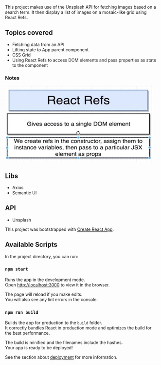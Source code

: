 This project makes use of the Unsplash API for fetching images based on a search term.
It then display a list of images on a mosaic-like grid using React Refs.

## Topics covered

- Fetching data from an API
- Lifting state to App parent component
- CSS Grid
- Using React Refs to access DOM elements and pass properties as state to the component

### Notes

![react refs](./public/react-refs.JPG)

## Libs

- Axios
- Semantic UI

## API

- Unsplash

This project was bootstrapped with [Create React App](https://github.com/facebook/create-react-app).

## Available Scripts

In the project directory, you can run:

### `npm start`

Runs the app in the development mode.<br>
Open [http://localhost:3000](http://localhost:3000) to view it in the browser.

The page will reload if you make edits.<br>
You will also see any lint errors in the console.

### `npm run build`

Builds the app for production to the `build` folder.<br>
It correctly bundles React in production mode and optimizes the build for the best performance.

The build is minified and the filenames include the hashes.<br>
Your app is ready to be deployed!

See the section about [deployment](https://facebook.github.io/create-react-app/docs/deployment) for more information.